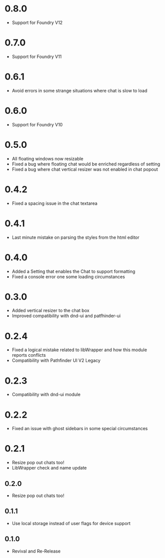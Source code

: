 # 0.8.0
* Support for Foundry V12

# 0.7.0
* Support for Foundry V11

# 0.6.1
* Avoid errors in some strange situations where chat is slow to load

# 0.6.0
* Support for Foundry V10

# 0.5.0
* All floating windows now resizable
* Fixed a bug where floating chat would be enriched regardless of setting
* Fixed a bug where chat vertical resizer was not enabled in chat popout

# 0.4.2
* Fixed a spacing issue in the chat textarea

# 0.4.1
* Last minute mistake on parsing the styles from the html editor

# 0.4.0
* Added a Setting that enables the Chat to support formatting
* Fixed a console error one some loading circumstances

# 0.3.0
* Added vertical resizer to the chat box
* Improved compatibility with dnd-ui and patfhinder-ui

# 0.2.4
* Fixed a logical mistake related to libWrapper and how this module reports conflicts
* Compatibility with Pathfinder UI V2 Legacy

# 0.2.3
* Compatibility with dnd-ui module

# 0.2.2
* Fixed an issue with ghost sidebars in some special circumstances

# 0.2.1
* Resize pop out chats too!
* LibWrapper check and name update

## 0.2.0
* Resize pop out chats too!

## 0.1.1
* Use local storage instead of user flags for device support

## 0.1.0
* Revival and Re-Release